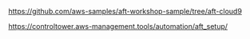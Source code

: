 https://github.com/aws-samples/aft-workshop-sample/tree/aft-cloud9

https://controltower.aws-management.tools/automation/aft_setup/